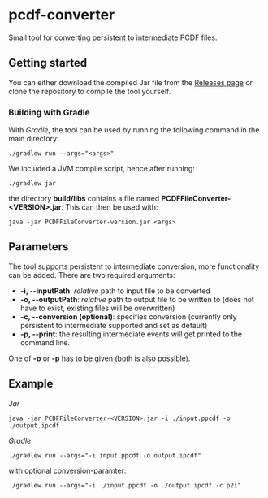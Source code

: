 # pcdf-converter
Small tool for converting persistent to intermediate PCDF files.

## Getting started

You can either download the compiled Jar file from the [Releases page](https://github.com/udsdepend/pcdf-converter/releases) or
clone the repository to compile the tool yourself. 

### Building with Gradle 

With *Gradle*, the tool can be used by running the following command in the main directory:

```
./gradlew run --args="<args>"
```


We included a JVM compile script, hence after running:
```
./gradlew jar 
```

the directory **build/libs** contains a file named **PCDFFileConverter-&lt;VERSION&gt;.jar**. This can then be used with:

```
java -jar PCDFFileConverter-version.jar <args>
```

## Parameters
The tool supports persistent to intermediate conversion, more functionality can be added. There are two required arguments:

- **-i, --inputPath**:  *relative* path to input file to be converted
- **-o, --outputPath**: *relative* path to output file to be written to (does not have to exist, existing files will be overwritten)
- **-c, --conversion (optional)**: specifies conversion (currently only persistent to intermediate supported and set as default)
- **-p, --print**: the resulting intermediate events will get printed to the command line. 

One of **-o** or **-p** has to be given (both is also possible).

## Example
*Jar*
```
java -jar PCDFFileConverter-<VERSION>.jar -i ./input.ppcdf -o ./output.ipcdf
```

*Gradle*
```
./gradlew run --args="-i input.ppcdf -o output.ipcdf"
```
with optional conversion-paramter:
```
./gradlew run --args="-i ./input.ppcdf -o ./output.ipcdf -c p2i"
```

